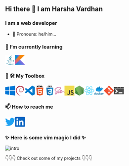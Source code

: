 ## Hi there 👋 I am Harsha Vardhan

### I am a web developer

- 🧔 Pronouns: he/him...

### 🌱 I’m currently learning
<img align="left" alt="Java" title="Java" width="32px" src="https://raw.githubusercontent.com/HarshaVardhanNakkina/HarshaVardhanNakkina/5b1433dafdb11c5f356996a09a24f3e34e7159bf/icons/Java%20icon.svg" />
<img align="left" alt="Kotlin" title="Kotlin" width="32px" src="https://raw.githubusercontent.com/github/explore/80688e429a7d4ef2fca1e82350fe8e3517d3494d/topics/kotlin/kotlin.png" />

<br/>
<br/>

### 🧰 🛠️ My Toolbox
<img align="left" alt="Microsoft Windows OS" title="Widows" width="32px" src="https://raw.githubusercontent.com/HarshaVardhanNakkina/HarshaVardhanNakkina/7e27b6be94036e7f54ca23314f75b3596cd54c95/icons/Windows%20icon.svg" />
<img align="left" alt="Debian OS" title="Debian" width="32px" src="https://raw.githubusercontent.com/HarshaVardhanNakkina/HarshaVardhanNakkina/8b0f9a5cb176688829acac47f2c62847d57b28ce/icons/Debian%20icon.svg" />
<img align="left" alt="Visual Studio Code" title="VSCode" width="32px" src="https://raw.githubusercontent.com/HarshaVardhanNakkina/HarshaVardhanNakkina/daa7cc94db6b4dab49a30fd1fe5c9e87a3b12553/icons/Visual%20Studio%20Code%20icon.svg" />
<img align="left" alt="HTML5" title="HTML5" width="32px" src="https://raw.githubusercontent.com/github/explore/80688e429a7d4ef2fca1e82350fe8e3517d3494d/topics/html/html.png" />
<img align="left" alt="CSS3" title="CSS3" width="32px" src="https://raw.githubusercontent.com/github/explore/80688e429a7d4ef2fca1e82350fe8e3517d3494d/topics/css/css.png" />
<img align="left" alt="SCSS" title="SCSS" width="32px" src="https://raw.githubusercontent.com/github/explore/80688e429a7d4ef2fca1e82350fe8e3517d3494d/topics/sass/sass.png" />
<img align="left" alt="JavaScript" title="JavaScript" width="32px" src="https://raw.githubusercontent.com/github/explore/80688e429a7d4ef2fca1e82350fe8e3517d3494d/topics/javascript/javascript.png" />
<img align="left" alt="Node.js" title="Node.js" width="32px" src="https://raw.githubusercontent.com/github/explore/80688e429a7d4ef2fca1e82350fe8e3517d3494d/topics/nodejs/nodejs.png" />
<img align="left" alt="React.js" title="React.js" width="32px" src="https://raw.githubusercontent.com/HarshaVardhanNakkina/HarshaVardhanNakkina/3f0f30a93165510dfa574ce5d17b5495a853d0d5/icons/React%20icon.svg" />
<img align="left" alt="Docker" title="Docker" width="32px" src="https://raw.githubusercontent.com/github/explore/80688e429a7d4ef2fca1e82350fe8e3517d3494d/topics/docker/docker.png" />
<img align="left" alt="Git" title="Git" width="32px" src="https://raw.githubusercontent.com/HarshaVardhanNakkina/HarshaVardhanNakkina/3f0f30a93165510dfa574ce5d17b5495a853d0d5/icons/Git%20icon.svg" />
<img align="left" alt="Windows Terminal" title="Windows Terminal" width="32px" src="https://raw.githubusercontent.com/HarshaVardhanNakkina/HarshaVardhanNakkina/23c4e89004763aae92854fa3f8ce4539597f5296/icons/Windows%20Terminal%20icon.svg" />

<br/>
<br/>

### 📫 How to reach me
[<img align="left" alt="Twitter" width="32px" src="./icons/Twitter icon.svg" />][twitter]
[<img align="left" alt="LinkedIn" width="32px" src="./icons/LinkedIn icon.svg" />][linkedin]

<br/>
<br/>

### ✨ Here is some vim magic I did ✨

![intro](./profile_intro.gif)

👇👇👇 Check out some of my projects 👇👇👇

[twitter]: https://twitter.com/@Ganeshh___
[linkedin]: https://www.linkedin.com/in/harsha-vardhan-nakkina-447b721b4/
